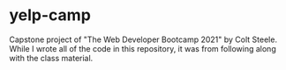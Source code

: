 # yelp-camp
Capstone project of "The Web Developer Bootcamp 2021" by Colt Steele. While I wrote all of the code in this repository, it was from following along with the class material.
